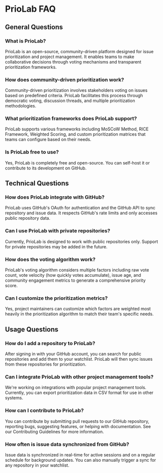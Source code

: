 # PrioLab FAQ

## General Questions

### What is PrioLab?
PrioLab is an open-source, community-driven platform designed for issue prioritization and project management. It enables teams to make collaborative decisions through voting mechanisms and transparent prioritization frameworks.

### How does community-driven prioritization work?
Community-driven prioritization involves stakeholders voting on issues based on predefined criteria. PrioLab facilitates this process through democratic voting, discussion threads, and multiple prioritization methodologies.

### What prioritization frameworks does PrioLab support?
PrioLab supports various frameworks including MoSCoW Method, RICE Framework, Weighted Scoring, and custom prioritization matrices that teams can configure based on their needs.

### Is PrioLab free to use?
Yes, PrioLab is completely free and open-source. You can self-host it or contribute to its development on GitHub.

## Technical Questions

### How does PrioLab integrate with GitHub?
PrioLab uses GitHub's OAuth for authentication and the GitHub API to sync repository and issue data. It respects GitHub's rate limits and only accesses public repository data.

### Can I use PrioLab with private repositories?
Currently, PrioLab is designed to work with public repositories only. Support for private repositories may be added in the future.

### How does the voting algorithm work?
PrioLab's voting algorithm considers multiple factors including raw vote count, vote velocity (how quickly votes accumulate), issue age, and community engagement metrics to generate a comprehensive priority score.

### Can I customize the prioritization metrics?
Yes, project maintainers can customize which factors are weighted most heavily in the prioritization algorithm to match their team's specific needs.

## Usage Questions

### How do I add a repository to PrioLab?
After signing in with your GitHub account, you can search for public repositories and add them to your watchlist. PrioLab will then sync issues from these repositories for prioritization.

### Can I integrate PrioLab with other project management tools?
We're working on integrations with popular project management tools. Currently, you can export prioritization data in CSV format for use in other systems.

### How can I contribute to PrioLab?
You can contribute by submitting pull requests to our GitHub repository, reporting bugs, suggesting features, or helping with documentation. See our Contributing Guidelines for more information.

### How often is issue data synchronized from GitHub?
Issue data is synchronized in real-time for active sessions and on a regular schedule for background updates. You can also manually trigger a sync for any repository in your watchlist.
